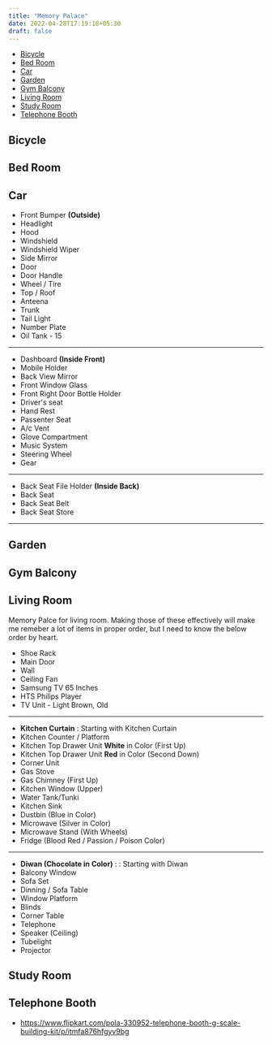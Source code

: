 ```yaml
---
title: "Memory Palace"
date: 2022-04-28T17:19:18+05:30
draft: false
---
```


- [Bicycle](#bicycle)
- [Bed Room](#bed-room)
- [Car](#car)
- [Garden](#garden)
- [Gym Balcony](#gym-balcony)
- [Living Room](#living-room)
- [Study Room](#study-room)
- [Telephone Booth](#telephone-booth)


## Bicycle

## Bed Room

## Car

* Front Bumper **(Outside)**
* Headlight
* Hood
* Windshield
* Windshield Wiper
* Side Mirror
* Door
* Door Handle
* Wheel / Tire
* Top / Roof
* Anteena
* Trunk
* Tail Light
* Number Plate
* Oil Tank - 15

---

* Dashboard **(Inside Front)**
* Mobile Holder
* Back View Mirror
* Front Window Glass
* Front Right Door Bottle Holder
* Driver's seat
* Hand Rest
* Passenter Seat
* A/c Vent
* Glove Compartment
* Music System
* Steering Wheel
* Gear

---

* Back Seat File Holder **(Inside Back)**
* Back Seat
* Back Seat Belt
* Back Seat Store

---

## Garden

## Gym Balcony

## Living Room

Memory Palce for living room. Making those of these effectively will make me remeber a lot of items in proper order, but I need to know the below order by heart.

* Shoe Rack
* Main Door
* Wall
* Ceiling Fan
* Samsung TV 65 Inches
* HTS Philips Player
* TV Unit - Light Brown, Old

---

* **Kitchen Curtain** : Starting with Kitchen Curtain
* Kitchen Counter / Platform
* Kitchen Top Drawer Unit **White** in Color (First Up)
* Kitchen Top Drawer Unit **Red** in Color (Second Down)
* Corner Unit
* Gas Stove
* Gas Chimney (First Up)
* Kitchen Window (Upper)
* Water Tank/Tunki
* Kitchen Sink
* Dustbin (Blue in Color)
* Microwave (Silver in Color)
* Microwave Stand (With Wheels)
* Fridge (Blood Red / Passion / Poison Color)

---

* **Diwan (Chocolate in Color)** : : Starting with Diwan
* Balcony Window
* Sofa Set
* Dinning / Sofa Table
* Window Platform
* Blinds
* Corner Table
* Telephone
* Speaker (Ceiling)
* Tubelight
* Projector


## Study Room

## Telephone Booth

* https://www.flipkart.com/pola-330952-telephone-booth-g-scale-building-kit/p/itmfa876hfgyv9bg
